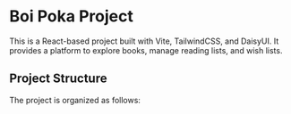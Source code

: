 # Boi Poka Project

This is a React-based project built with Vite, TailwindCSS, and DaisyUI. It provides a platform to explore books, manage reading lists, and wish lists.

## Project Structure

The project is organized as follows:
